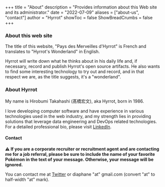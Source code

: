 +++
title = "About"
description = "Provides information about this Web site and its administrator."
date = "2022-07-09"
aliases = ["about-us", "contact"]
author = "Hyrrot"
showToc = false
ShowBreadCrumbs = false
+++

### About this web site

The title of this website, "Pays des Merveilles d'Hyrrot" is French and translates to "Hyrrot's Wonderland" in English.

Hyrrot will write down what he thinks about in his daily life and, if necessary, record and publish Hyrrot's open source artifacts. He also wants to find some interesting technology to try out and record, and in that respect we are, as the title suggests, it's a "wonderland".

### About Hyrrot

My name is Hirobumi Takahashi (髙橋宏文), aka Hyrrot, born in 1986.

I love developing computer software and have experience in various technologies used in the web industry, and my strength lies in providing solutions that leverage data engineering and DevOps related technologies. For a detailed professional bio, please visit [LinkedIn](https://www.linkedin.com/in/hirobumi-takahashi-7ba45538/).

#### Contact

**:warning: If you are a corporate recruiter or recruitment agent and are contacting me for a job referral, please be sure to include the name of your favorite Pokémon in the text of your message. Otherwise, your message will be ignored.**

You can contact me at [Twitter](https://www.twitter.com/hyrrot/) or diaphane "at" gmail.com (convert "at" to half-width "at" mark).
